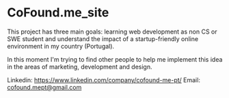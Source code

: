 # CoFound.me_site
This project has three main goals: learning web development as non CS or SWE student and understand the impact of a startup-friendly online environment in my country (Portugal).

In this moment I'm trying to find other people to help me implement this idea in the areas of marketing, development and design.

Linkedin: https://www.linkedin.com/company/cofound-me-pt/ 
Email: cofound.mept@gmail.com
